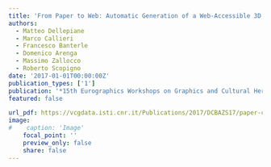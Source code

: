 ```yaml
---
title: 'From Paper to Web: Automatic Generation of a Web-Accessible 3D Repository of Pottery Types'
authors:
  - Matteo Dellepiane
  - Marco Callieri
  - Francesco Banterle
  - Domenico Arenga
  - Massimo Zallocco
  - Roberto Scopigno
date: '2017-01-01T00:00:00Z'
publication_types: ['1']
publication: '*15th Eurographics Workshops on Graphics and Cultural Heritage (EG GCH 2017)*'
featured: false

url_pdf: https://vcgdata.isti.cnr.it/Publications/2017/DCBAZS17/paper-catalogues (8).pdf
image:
#    caption: 'Image'
    focal_point: ''
    preview_only: false
    share: false
---
```

